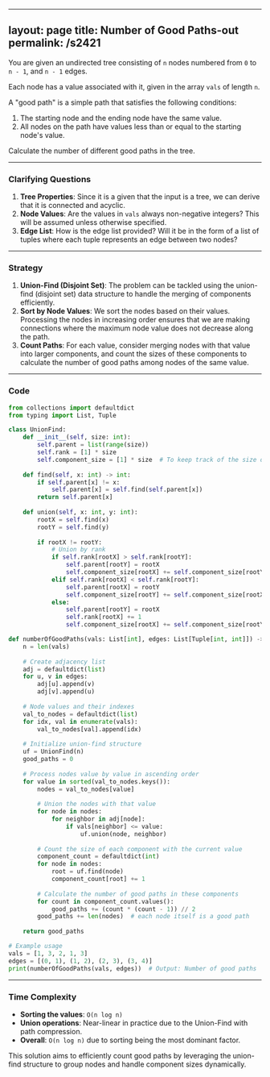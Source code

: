 
---
layout: page
title:  Number of Good Paths-out
permalink: /s2421
---

You are given an undirected tree consisting of `n` nodes numbered from `0` to `n - 1`, and `n - 1` edges.

Each node has a value associated with it, given in the array `vals` of length `n`.

A "good path" is a simple path that satisfies the following conditions:

1. The starting node and the ending node have the same value.
2. All nodes on the path have values less than or equal to the starting node's value.

Calculate the number of different good paths in the tree.

---

### Clarifying Questions

1. **Tree Properties**: Since it is a given that the input is a tree, we can derive that it is connected and acyclic.
2. **Node Values**: Are the values in `vals` always non-negative integers? This will be assumed unless otherwise specified.
3. **Edge List**: How is the edge list provided? Will it be in the form of a list of tuples where each tuple represents an edge between two nodes?

---

### Strategy

1. **Union-Find (Disjoint Set)**: The problem can be tackled using the union-find (disjoint set) data structure to handle the merging of components efficiently.
2. **Sort by Node Values**: We sort the nodes based on their values. Processing the nodes in increasing order ensures that we are making connections where the maximum node value does not decrease along the path.
3. **Count Paths**: For each value, consider merging nodes with that value into larger components, and count the sizes of these components to calculate the number of good paths among nodes of the same value.

---

### Code

```python
from collections import defaultdict
from typing import List, Tuple

class UnionFind:
    def __init__(self, size: int):
        self.parent = list(range(size))
        self.rank = [1] * size
        self.component_size = [1] * size  # To keep track of the size of each component
    
    def find(self, x: int) -> int:
        if self.parent[x] != x:
            self.parent[x] = self.find(self.parent[x])
        return self.parent[x]
    
    def union(self, x: int, y: int):
        rootX = self.find(x)
        rootY = self.find(y)
        
        if rootX != rootY:
            # Union by rank
            if self.rank[rootX] > self.rank[rootY]:
                self.parent[rootY] = rootX
                self.component_size[rootX] += self.component_size[rootY]
            elif self.rank[rootX] < self.rank[rootY]:
                self.parent[rootX] = rootY
                self.component_size[rootY] += self.component_size[rootX]
            else:
                self.parent[rootY] = rootX
                self.rank[rootX] += 1
                self.component_size[rootX] += self.component_size[rootY]

def numberOfGoodPaths(vals: List[int], edges: List[Tuple[int, int]]) -> int:
    n = len(vals)
    
    # Create adjacency list
    adj = defaultdict(list)
    for u, v in edges:
        adj[u].append(v)
        adj[v].append(u)
    
    # Node values and their indexes
    val_to_nodes = defaultdict(list)
    for idx, val in enumerate(vals):
        val_to_nodes[val].append(idx)
    
    # Initialize union-find structure
    uf = UnionFind(n)
    good_paths = 0
    
    # Process nodes value by value in ascending order
    for value in sorted(val_to_nodes.keys()):
        nodes = val_to_nodes[value]
        
        # Union the nodes with that value
        for node in nodes:
            for neighbor in adj[node]:
                if vals[neighbor] <= value:
                    uf.union(node, neighbor)
        
        # Count the size of each component with the current value
        component_count = defaultdict(int)
        for node in nodes:
            root = uf.find(node)
            component_count[root] += 1
        
        # Calculate the number of good paths in these components
        for count in component_count.values():
            good_paths += (count * (count - 1)) // 2
        good_paths += len(nodes)  # each node itself is a good path
    
    return good_paths

# Example usage
vals = [1, 3, 2, 1, 3]
edges = [(0, 1), (1, 2), (2, 3), (3, 4)]
print(numberOfGoodPaths(vals, edges))  # Output: Number of good paths
```

---

### Time Complexity

- **Sorting the values**: `O(n log n)`
- **Union operations**: Near-linear in practice due to the Union-Find with path compression.
- **Overall**: `O(n log n)` due to sorting being the most dominant factor.

This solution aims to efficiently count good paths by leveraging the union-find structure to group nodes and handle component sizes dynamically.